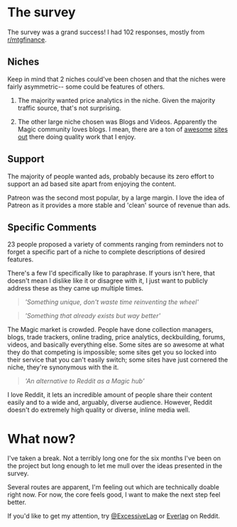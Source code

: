 # The survey

The survey was a grand success! I had 102 responses, mostly from [r/mtgfinance](https://www.reddit.com/r/mtgfinance).

## Niches

Keep in mind that 2 niches could've been chosen and that the niches were fairly asymmetric-- some could be features of others.

1. The majority wanted price analytics in the niche. Given the majority traffic source, that's not surprising.

1. The other large niche chosen was Blogs and Videos. Apparently the Magic community loves blogs. I mean, there are a ton of [awesome](http://blog.mtgprice.com/) [sites](http://www.mtggoldfish.com/) [out](https://www.youtube.com/user/ChannelFireball/videos) there doing quality work that I enjoy.

## Support

The majority of people wanted ads, probably because its zero effort to support an ad based site apart from enjoying the content.

Patreon was the second most popular, by a large margin. I love the idea of Patreon as it provides a more stable and 'clean' source of revenue than ads.

## Specific Comments

23 people proposed a variety of comments ranging from reminders not to forget a specific part of a niche to complete descriptions of desired features.

There's a few I'd specifically like to paraphrase. If yours isn't here, that doesn't mean I dislike like it or disagree with it, I just want to publicly address these as they came up multiple times.

> *'Something unique, don't waste time reinventing the wheel'*

> *'Something that already exists but way better'*

The Magic market is crowded. People have done collection managers, blogs, trade trackers, online trading, price analytics, deckbuilding, forums, videos, and basically everything else. Some sites are so awesome at what they do that competing is impossible; some sites get you so locked into their service that you can't easily switch; some sites have just cornered the niche, they're synonymous with the it.

> *'An alternative to Reddit as a Magic hub'*

I love Reddit, it lets an incredible amount of people share their content easily and to a wide and, arguably, diverse audience. However, Reddit doesn't do extremely high quality or diverse, inline media well.

# What now?

I've taken a break. Not a terribly long one for the six months I've been on the project but long enough to let me mull over the ideas presented in the survey.

Several routes are apparent, I'm feeling out which are technically doable right now. For now, the core feels good, I want to make the next step feel better.

If you'd like to get my attention, try [@ExcessiveLag](https://twitter.com/ExcessiveLag) or [Everlag](https://www.reddit.com/user/Everlag/) on Reddit.